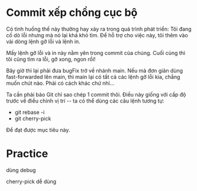 # Commit xếp chồng cục bộ
Có tình huống thế này thường hay xảy ra trong quá trình phát triển: Tôi đang cố dò lỗi nhưng mà nó lại khá khó tìm. Để hỗ trợ cho việc này, tôi thêm vào vài dòng lệnh gỡ lỗi và lệnh in.

Mấy lệnh gỡ lỗi và in này nằm yên trong commit của chúng. Cuối cùng thì tôi cũng tìm ra lỗi, gỡ xong, ngon rồi!

Bây giờ thì lại phải đưa bugFix trở về nhánh main. Nếu mà đơn giản dùng fast-forwarded lên main, thì main lại có tất cả các lệnh gỡ lỗi kia, chẳng muốn chút nào. Phải có cách khác chứ nhỉ...

Ta cần phải bảo Git chỉ sao chép 1 commit thôi. Điều này giống với cấp độ trước về điều chỉnh vị trí -- ta có thể dùng các câu lệnh tương tự:

- git rebase -i
- git cherry-pick

Để đạt được mục tiêu này.

# Practice
dùng debug

cherry-pick dễ dùng